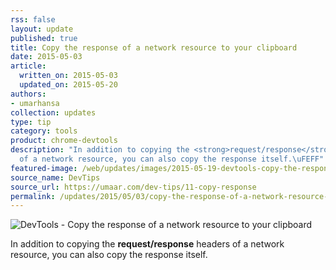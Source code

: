 ```yaml
---
rss: false
layout: update
published: true
title: Copy the response of a network resource to your clipboard
date: 2015-05-03
article:
  written_on: 2015-05-03
  updated_on: 2015-05-20
authors:
- umarhansa
collection: updates
type: tip
category: tools
product: chrome-devtools
description: "In addition to copying the <strong>request/response</strong> headers
  of a network resource, you can also copy the response itself.\uFEFF"
featured-image: /web/updates/images/2015-05-19-devtools-copy-the-response-of-a-network-resource-to-your-clipboard/copy-response.gif
source_name: DevTips
source_url: https://umaar.com/dev-tips/11-copy-response
permalink: /updates/2015/05/03/copy-the-response-of-a-network-resource-to-your-clipboard.html
---
```

<img src="/web/updates/images/2015-05-19-devtools-copy-the-response-of-a-network-resource-to-your-clipboard/copy-response.gif" alt="DevTools - Copy the response of a network resource to your clipboard">

In addition to copying the <strong>request/response</strong> headers of a network resource, you can also copy the response itself.﻿
